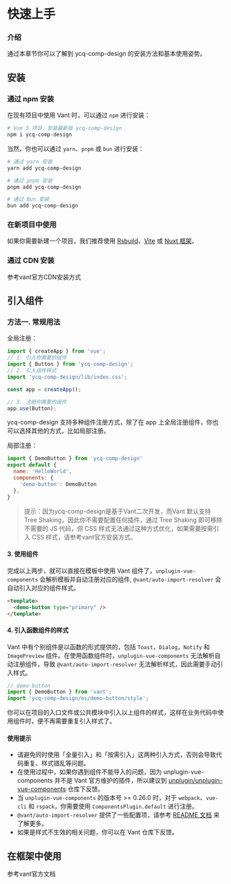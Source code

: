 # 快速上手

### 介绍

通过本章节你可以了解到 ycq-comp-design 的安装方法和基本使用姿势。

## 安装

### 通过 npm 安装

在现有项目中使用 Vant 时，可以通过 `npm` 进行安装：

```bash
# Vue 3 项目，安装最新版 ycq-comp-design
npm i ycq-comp-design
```

当然，你也可以通过 `yarn`、`pnpm` 或 `bun` 进行安装：

```bash
# 通过 yarn 安装
yarn add ycq-comp-design

# 通过 pnpm 安装
pnpm add ycq-comp-design

# 通过 Bun 安装
bun add ycq-comp-design
```

### 在新项目中使用

如果你需要新建一个项目，我们推荐使用 [Rsbuild](https://github.com/web-infra-dev/rsbuild)，[Vite](https://cn.vitejs.dev/) 或 [Nuxt 框架](https://nuxt.com)。

### 通过 CDN 安装

参考vant官方CDN安装方式

## 引入组件

### 方法一. 常规用法

全局注册：

```js
import { createApp } from 'vue';
// 1. 引入你需要的组件
import { Button } from 'ycq-comp-design';
// 2. 引入组件样式
import 'ycq-comp-design/lib/index.css';

const app = createApp();

// 3. 注册你需要的组件
app.use(Button);
```

ycq-comp-design 支持多种组件注册方式，除了在 app 上全局注册组件，你也可以选择其他的方式，比如局部注册。

局部注册：
```js
import { DemoButton } from 'ycq-comp-design'
export default {
  name: 'HelloWorld',
  components: {
    'demo-button': DemoButton
  },
}
```

> 提示：因为ycq-comp-design是基于Vant二次开发，而Vant 默认支持 Tree Shaking，因此你不需要配置任何插件，通过 Tree Shaking 即可移除不需要的 JS 代码，但 CSS 样式无法通过这种方式优化，如果需要按需引入 CSS 样式，请参考vant官方安装方式。

#### 3. 使用组件

完成以上两步，就可以直接在模板中使用 Vant 组件了，`unplugin-vue-components` 会解析模板并自动注册对应的组件, `@vant/auto-import-resolver` 会自动引入对应的组件样式。

```html
<template>
  <demo-button type="primary" />
</template>
```

#### 4. 引入函数组件的样式

Vant 中有个别组件是以函数的形式提供的，包括 `Toast`，`Dialog`，`Notify` 和 `ImagePreview` 组件。在使用函数组件时，`unplugin-vue-components` 无法解析自动注册组件，导致 `@vant/auto-import-resolver` 无法解析样式，因此需要手动引入样式。

```js
// demo-button
import { DemoButton } from 'vant';
import 'ycq-comp-design/es/demo-button/style';
```

你可以在项目的入口文件或公共模块中引入以上组件的样式，这样在业务代码中使用组件时，便不再需要重复引入样式了。

#### 使用提示

- 请避免同时使用「全量引入」和「按需引入」这两种引入方式，否则会导致代码重复、样式错乱等问题。
- 在使用过程中，如果你遇到组件不能导入的问题，因为 unplugin-vue-components 并不是 Vant 官方维护的插件，所以建议到 [unplugin/unplugin-vue-components](https://github.com/unplugin/unplugin-vue-components) 仓库下反馈。
- 当 `unplugin-vue-components` 的版本号 >= 0.26.0 时，对于 `webpack`、`vue-cli` 和 `rspack`，你需要使用 `ComponentsPlugin.default` 进行注册。
- `@vant/auto-import-resolver` 提供了一些配置项，请参考 [README 文档](https://github.com/youzan/vant/tree/main/packages/vant-auto-import-resolver) 来了解更多。
- 如果是样式不生效的相关问题，你可以在 Vant 仓库下反馈。

## 在框架中使用

参考vant官方文档